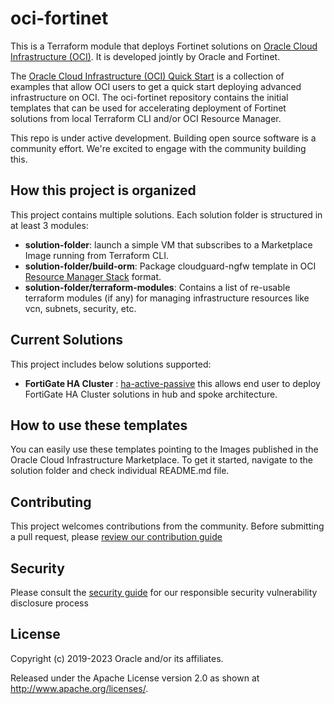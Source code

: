 # oci-fortinet

This is a Terraform module that deploys Fortinet solutions on [Oracle Cloud Infrastructure (OCI)](https://cloud.oracle.com/en_US/cloud-infrastructure). It is developed jointly by Oracle and Fortinet.

The [Oracle Cloud Infrastructure (OCI) Quick Start](https://github.com/oracle?q=quickstart) is a collection of examples that allow OCI users to get a quick start deploying advanced infrastructure on OCI. The oci-fortinet repository contains the initial templates that can be used for accelerating deployment of Fortinet solutions from local Terraform CLI and/or OCI Resource Manager.

This repo is under active development.  Building open source software is a community effort.  We're excited to engage with the community building this.

## How this project is organized

This project contains multiple solutions. Each solution folder is structured in at least 3 modules:

- **solution-folder**: launch a simple VM that subscribes to a Marketplace Image running from Terraform CLI.
- **solution-folder/build-orm**: Package cloudguard-ngfw template in OCI [Resource Manager Stack](https://docs.cloud.oracle.com/iaas/Content/ResourceManager/Tasks/managingstacksandjobs.htm) format.
- **solution-folder/terraform-modules**: Contains a list of re-usable terraform modules (if any) for managing infrastructure resources like vcn, subnets, security, etc.

## Current Solutions 

This project includes below solutions supported: 

- **FortiGate HA Cluster** : [ha-active-passive](use-cases/drg-ha-use-case) this allows end user to deploy FortiGate HA Cluster solutions in hub and spoke architecture. 

## How to use these templates

You can easily use these templates pointing to the Images published in the Oracle Cloud Infrastructure Marketplace. To get it started, navigate to the solution folder and check individual README.md file. 

## Contributing

This project welcomes contributions from the community. Before submitting a pull request, please [review our contribution guide](./CONTRIBUTING.md)

## Security

Please consult the [security guide](./SECURITY.md) for our responsible security vulnerability disclosure process

## License

Copyright (c) 2019-2023 Oracle and/or its affiliates.

Released under the Apache License version 2.0 as shown at
<http://www.apache.org/licenses/>.

